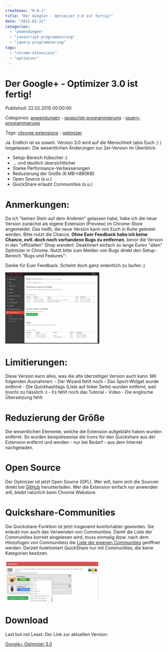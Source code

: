 ```yaml
---
createnav: "0.0.1"
title: "Der Google+ - Optimizer 3.0 ist fertig!"
date: "2015-02-22"
categories: 
  - "anwendungen"
  - "javascript-programmierung"
  - "jquery-programmierung"
tags: 
  - "chrome-extensions"
  - "optimizer"
---
```

# Der Google+ - Optimizer 3.0 ist fertig!
_Published:_ 22.02.2015 00:00:00

_Categories_: [anwendungen](/dotnetwork/de/categories#anwendungen) - [javascript-programmierung](/dotnetwork/de/categories#javascript-programmierung) - [jquery-programmierung](/dotnetwork/de/categories#jquery-programmierung)

_Tags_: [chrome-extensions](/dotnetwork/de/tags#chrome-extensions) - [optimizer](/dotnetwork/de/tags#optimizer)


Ja. Endlich ist es soweit. Version 3.0 wird auf die Menschheit (also Euch :) ) losgelassen. Die wesentlichen Änderungen zur 2er-Version im Überblick:

- Setup-Bereich hübscher :)
- ... und deutlich übersichtlicher
- Starke Performance-Verbesserungen
- Reduzierung der Größe (6 MB->880KB)
- Open Source (s.u.)
- QuickShare erlaubt Communities (s.u.)

# Anmerkungen:

Da ich "keinen Stein auf dem Anderen" gelassen habe, habe ich die neue Version zunächst als eigene Extension (Preview) im Chrome-Store angemeldet. Das heißt, die neue Version kann von Euch in Ruhe getestet werden. Bitte nutzt die Chance. **Ohne Euer Feedback habe ich keine Chance, evtl. doch noch vorhandene Bugs zu entfernen**, bevor die Version in den "offiziellen" Shop wandert. Deaktiviert einfach so lange Euren "alten" Optimizer in Chrome. Nutzt bitte zum Melden von Bugs direkt den Setup-Bereich "Bugs und Features":

Danke für Euer Feedback. Scheint doch ganz ordentlich zu laufen :)

[![bugsFeatures](images/bugsFeatures-300x227.png)](http://dotnet.work/wp-content/uploads/2015/02/bugsFeatures.png)

# Limitierungen:

Diese Version kann alles, was die alte (derzeitige) Version auch kann. Mit folgenden Ausnahmen: - Der Wizard fehlt noch - Das Sport-Widget wurde entfernt - Die Quickhashtags (Liste auf linker Seite) wurden entfernt, weil (noch) zu hässlich :) - Es fehlt noch das Tutorial - Video - Die englische Übersetzung fehlt

# Reduzierung der Größe

Die wesentlichen Elemente, welche die Extension aufgebläht haben wurden entfernt. So wurden beispielsweise die Icons für den Quickshare aus der Extension entfernt und werden - nur bei Bedarf - aus dem Internet nachgeladen.

# Open Source

Der Optimizer ist jetzt Open Source (GPL). Wer will, kann sich die Sourcen direkt bei [GitHub](https://github.com/OleAlbers/GooglePlusOptimizer) herunterladen. Wer die Extension einfach nur anwenden will, bleibt natürlich beim Chrome Webstore

# Quickshare-Communities

Die Quickshare-Funktion ist jetzt insgesamt komfortabler geworden. Sie erlaubt nun auch das Verwenden von Communities. Damit die Liste der Communities korrekt eingelesen wird, muss einmalig (bzw. nach dem Hinzufügen von Communities) die [Liste der eigenen Communities](https://plus.google.com/u/0/communities) geöffnet werden. Derzeit funktioniert QuickShare nur mit Communities, die keine Kategorien besitzen.

[![quickshare](images/quickshare-300x133.png)](http://dotnet.work/wp-content/uploads/2015/02/quickshare.png)

# Download

Last but not Least: Der Link zur aktuellen Version:

[Google+ Optimizer 3.0](https://chrome.google.com/webstore/detail/google%2B-optimizer/edknapjhmlocokbpbihilmjmfmmddhop)
